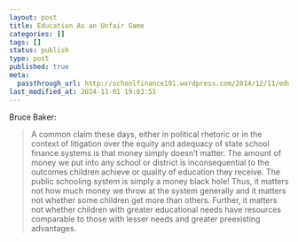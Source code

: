 ```yaml
---
layout: post
title: Education As an Unfair Game
categories: []
tags: []
status: publish
type: post
published: true
meta:
  passthrough_url: http://schoolfinance101.wordpress.com/2014/12/11/education-shouldnt-be-an-unfair-game/?blogsub=confirming#blog_subscription-3
last_modified_at: 2024-11-01 19:03:51
---
```


Bruce Baker:


>A common claim these days, either in political rhetoric or in the context of litigation over the equity and adequacy of state school finance systems is that money simply doesn’t matter. The amount of money we put into any school or district is inconsequential to the outcomes children achieve or quality of education they receive. The public schooling system is simply a money black hole! Thus, it matters not how much money we throw at the system generally and it matters not whether some children get more than others. Further, it matters not whether children with greater educational needs have resources comparable to those with lesser needs and greater preexisting advantages.
